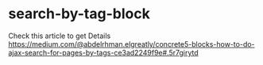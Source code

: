 # search-by-tag-block

Check this article to get Details 
https://medium.com/@abdelrhman.elgreatly/concrete5-blocks-how-to-do-ajax-search-for-pages-by-tags-ce3ad2249f9e#.5r7girytd
